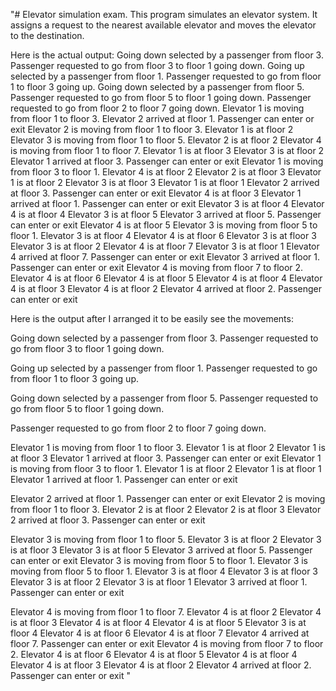 "# Elevator simulation exam.
This program simulates an elevator system. It assigns a request to the nearest available elevator and moves the elevator to the destination.

Here is the actual output:
Going down selected by a passenger from floor 3.
Passenger requested to go from floor 3 to floor 1 going down.
Going up selected by a passenger from floor 1.
Passenger requested to go from floor 1 to floor 3 going up.
Going down selected by a passenger from floor 5.
Passenger requested to go from floor 5 to floor 1 going down.
Passenger requested to go from floor 2 to floor 7 going down.
Elevator 1 is moving from floor 1 to floor 3.
Elevator 2 arrived at floor 1. Passenger can enter or exit
Elevator 2 is moving from floor 1 to floor 3.
Elevator 1 is at floor 2
Elevator 3 is moving from floor 1 to floor 5.
Elevator 2 is at floor 2
Elevator 4 is moving from floor 1 to floor 7.
Elevator 1 is at floor 3
Elevator 3 is at floor 2
Elevator 1 arrived at floor 3. Passenger can enter or exit
Elevator 1 is moving from floor 3 to floor 1.
Elevator 4 is at floor 2
Elevator 2 is at floor 3
Elevator 1 is at floor 2
Elevator 3 is at floor 3
Elevator 1 is at floor 1
Elevator 2 arrived at floor 3. Passenger can enter or exit
Elevator 4 is at floor 3
Elevator 1 arrived at floor 1. Passenger can enter or exit
Elevator 3 is at floor 4
Elevator 4 is at floor 4
Elevator 3 is at floor 5
Elevator 3 arrived at floor 5. Passenger can enter or exit
Elevator 4 is at floor 5
Elevator 3 is moving from floor 5 to floor 1.
Elevator 3 is at floor 4
Elevator 4 is at floor 6
Elevator 3 is at floor 3
Elevator 3 is at floor 2
Elevator 4 is at floor 7
Elevator 3 is at floor 1
Elevator 4 arrived at floor 7. Passenger can enter or exit
Elevator 3 arrived at floor 1. Passenger can enter or exit
Elevator 4 is moving from floor 7 to floor 2.
Elevator 4 is at floor 6
Elevator 4 is at floor 5
Elevator 4 is at floor 4
Elevator 4 is at floor 3
Elevator 4 is at floor 2
Elevator 4 arrived at floor 2. Passenger can enter or exit


Here is the output after I arranged it to be easily see the movements:

Going down selected by a passenger from floor 3.
Passenger requested to go from floor 3 to floor 1 going down.

Going up selected by a passenger from floor 1.
Passenger requested to go from floor 1 to floor 3 going up.

Going down selected by a passenger from floor 5.
Passenger requested to go from floor 5 to floor 1 going down.

Passenger requested to go from floor 2 to floor 7 going down.

Elevator 1 is moving from floor 1 to floor 3.
Elevator 1 is at floor 2
Elevator 1 is at floor 3
Elevator 1 arrived at floor 3. Passenger can enter or exit
Elevator 1 is moving from floor 3 to floor 1.
Elevator 1 is at floor 2
Elevator 1 is at floor 1
Elevator 1 arrived at floor 1. Passenger can enter or exit

Elevator 2 arrived at floor 1. Passenger can enter or exit
Elevator 2 is moving from floor 1 to floor 3.
Elevator 2 is at floor 2
Elevator 2 is at floor 3
Elevator 2 arrived at floor 3. Passenger can enter or exit

Elevator 3 is moving from floor 1 to floor 5.
Elevator 3 is at floor 2
Elevator 3 is at floor 3
Elevator 3 is at floor 5
Elevator 3 arrived at floor 5. Passenger can enter or exit
Elevator 3 is moving from floor 5 to floor 1.
Elevator 3 is moving from floor 5 to floor 1.
Elevator 3 is at floor 4
Elevator 3 is at floor 3
Elevator 3 is at floor 2
Elevator 3 is at floor 1
Elevator 3 arrived at floor 1. Passenger can enter or exit


Elevator 4 is moving from floor 1 to floor 7.
Elevator 4 is at floor 2
Elevator 4 is at floor 3
Elevator 4 is at floor 4
Elevator 4 is at floor 5
Elevator 3 is at floor 4
Elevator 4 is at floor 6
Elevator 4 is at floor 7
Elevator 4 arrived at floor 7. Passenger can enter or exit
Elevator 4 is moving from floor 7 to floor 2.
Elevator 4 is at floor 6
Elevator 4 is at floor 5
Elevator 4 is at floor 4
Elevator 4 is at floor 3
Elevator 4 is at floor 2
Elevator 4 arrived at floor 2. Passenger can enter or exit
" 
